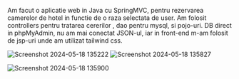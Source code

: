 Am facut o aplicatie web in Java cu SpringMVC, pentru rezervarea camerelor de hotel in functie de o raza selectata de user. Am folosit controllers pentru tratarea cererilor , dao pentru mysql, si pojo-uri. 
DB  direct in phpMyAdmin, nu am mai conectat JSON-ul, iar in front-end m-am folosit de jsp-uri unde am utilizat tailwind css.

![Screenshot 2024-05-18 135222](https://github.com/FodorIustin/Hotel-Reservation/assets/126153569/53cac885-f5d8-4c7a-bc41-fbb2f0b9d129)
![Screenshot 2024-05-18 135827](https://github.com/FodorIustin/Hotel-Reservation/assets/126153569/63fb5555-d09f-472d-a9f6-2544eb80098f)

![Screenshot 2024-05-18 135900](https://github.com/FodorIustin/Hotel-Reservation/assets/126153569/1d597423-16b5-4b17-b7f1-fae3a70fe454)
